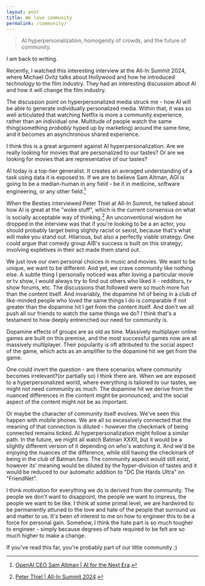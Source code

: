 ```yaml
---
layout: post
title: We love community
permalink: /community/
---
```


> AI hyperpersonalization, homogenity of crowds, and the future of community.

I am back to writing.

Recently, I watched this interesting interview at the All-In Summit 2024, where Michael Ovitz talks about Hollywood and how he introduced technology to the film industry. They had an interesting discussion about AI and how it will change the film industry.

The discussion point on hyperpersonalized media struck me - how AI will be able to generate individually personalized media. Within that, it was so well articulated that watching Netflix is more a community experience, rather than an individual one. Multitude of people watch the same thing(something _probably_ hyped up by marketing) around the same time, and it becomes an asynchronous shared experience. 

I think this is a great argument against AI hyperpersonalization. Are we really looking for movies that are personalized to our tastes? Or are we looking for movies that are representative of our tastes?

AI today is a top-tier generalist. It creates an averaged understanding of a task using data it is exposed to. If we are to believe Sam Altman, AGI is going to be a median-human in any field - be it in medicine, software engineering, or any other field.[^altman]

When the Besties interviewed Peter Thiel at All-In Summit, he talked about how AI is great at the "woke stuff", which is the current consensus on what is socially acceptable way of thinking.[^thiel] An unconventional wisdom he dropped in the interview was that if you're looking to be a an actor, you should probably target being slightly racist or sexist, because that's what will make you stand out. Hilarious, but also a perfectly viable strategy. One could argue that comedy group AIB's success is built on this strategy; involving expletives in their act made them stand out.

We just love our own personal choices in music and movies. We want to be unique, we want to be different. And yet, we crave community like nothing else. A subtle thing I personally noticed was after loving a particular movie or tv show, I would always try to find out others who liked it - redditors, tv show forums, etc. The discussions that followed were so much more fun than the content itself. And invariably, the dopamine hit of being in a club of like-minded people who loved the same things I do is comparable if not greater than the dopamine hit I get from the content itself. And don't we all push all our friends to watch the same things we do? I think that's a testament to how deeply entrenched our need for community is.

Dopamine effects of groups are as old as time. Massively multiplayer online games are built on this premise, and the most successful games now are all massively multiplayer. Their popularity is oft attributed to the social aspect of the game, which acts as an amplifier to the dopamine hit we get from the game.

One could invert the question - are there scenarios where community becomes irrelevant?(or partially so) I think there are. When we are exposed to a hyperpersonalized world, where everything is tailored to our tastes, we might not need community as much. The dopamine hit we derive from the nuanced differences in the content might be pronounced, and the social aspect of the content might not be as important.

Or maybe the character of community itself evolves. We've seen this happen with mobile phones. We are all so excessively connected that the meaning of that connection is diluted - however the checkmark of being connected remains ticked. AI hyperpersonalization might follow a similar path. In the future, we might all watch Batman XXXII, but it would be a slightly different version of it depending on who's watching it. And we'd be enjoying the nuances of the difference, while still having the checkmark of being in the club of Batman fans. The community aspect would still exist, however its' meaning would be diluted by the hyper-division of tastes and it would be reduced to our automatic addition to "DC Die Hards Ultra" on "FriendNet".

I think motivation for everything we do is derived from the community. The people we don't want to disappoint, the people we want to impress, the people we want to be like. I think at some primal level, we are hardwired to be permanently attuned to the love and hate of the people that surround us and matter to us. It's been of interest to me on how to engineer this to be a force for personal gain. Somehow, I think the hate part is so much tougher to engineer - simply because degrees of hate required to be felt are so much higher to make a change.

If you've read this far, you're probably part of our little community ;)

[^ovitz]: [All-In Summit 2024](https://www.youtube.com/watch?v=fBGH_Hq0Bm4).
[^altman]: [OpenAI CEO Sam Altman | AI for the Next Era](https://www.youtube.com/watch?v=WHoWGNQRXb0).
[^thiel]: [Peter Thiel | All-In Summit 2024](https://www.youtube.com/watch?v=SYRunzR9fbk).
[^aib]: [AIB](https://www.youtube.com/@allindiabakchod/).